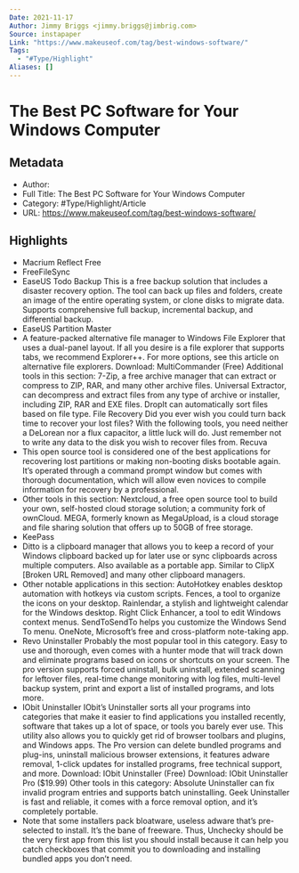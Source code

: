 ```yaml
---
Date: 2021-11-17
Author: Jimmy Briggs <jimmy.briggs@jimbrig.com>
Source: instapaper
Link: "https://www.makeuseof.com/tag/best-windows-software/"
Tags:
  - "#Type/Highlight"
Aliases: []
---
```


# The Best PC Software for Your Windows Computer

## Metadata

* Author: 
* Full Title: The Best PC Software for Your Windows Computer
* Category: #Type/Highlight/Article
* URL: https://www.makeuseof.com/tag/best-windows-software/

## Highlights

* Macrium Reflect Free
* FreeFileSync
* EaseUS Todo Backup
  This is a free backup solution that includes a disaster recovery option. The tool can back up files and folders, create an image of the entire operating system, or clone disks to migrate data. Supports comprehensive full backup, incremental backup, and differential backup.
* EaseUS Partition Master
* A feature-packed alternative file manager to Windows File Explorer that uses a dual-panel layout. If all you desire is a file explorer that supports tabs, we recommend Explorer++. For more options, see this article on alternative file explorers.
  Download: MultiCommander (Free)
  Additional tools in this section:
  7-Zip, a free archive manager that can extract or compress to ZIP, RAR, and many other archive files.
  Universal Extractor, can decompress and extract files from any type of archive or installer, including ZIP, RAR and EXE files.
  DropIt can automatically sort files based on file type.
  File Recovery
  Did you ever wish you could turn back time to recover your lost files? With the following tools, you need neither a DeLorean nor a flux capacitor, a little luck will do. Just remember not to write any data to the disk you wish to recover files from.
  Recuva
* This open source tool is considered one of the best applications for recovering lost partitions or making non-booting disks bootable again. It’s operated through a command prompt window but comes with thorough documentation, which will allow even novices to compile information for recovery by a professional.
* Other tools in this section:
  Nextcloud, a free open source tool to build your own, self-hosted cloud storage solution; a community fork of ownCloud.
  MEGA, formerly known as MegaUpload, is a cloud storage and file sharing solution that offers up to 50GB of free storage.
* KeePass
* Ditto is a clipboard manager that allows you to keep a record of your Windows clipboard backed up for later use or sync clipboards across multiple computers. Also available as a portable app. Similar to ClipX \[Broken URL Removed\] and many other clipboard managers.
* Other notable applications in this section:
  AutoHotkey enables desktop automation with hotkeys via custom scripts.
  Fences, a tool to organize the icons on your desktop.
  Rainlendar, a stylish and lightweight calendar for the Windows desktop.
  Right Click Enhancer, a tool to edit Windows context menus.
  SendToSendTo helps you customize the Windows Send To menu.
  OneNote, Microsoft’s free and cross-platform note-taking app.
* Revo Uninstaller
  Probably the most popular tool in this category. Easy to use and thorough, even comes with a hunter mode that will track down and eliminate programs based on icons or shortcuts on your screen.
  The pro version supports forced uninstall, bulk uninstall, extended scanning for leftover files, real-time change monitoring with log files, multi-level backup system, print and export a list of installed programs, and lots more.
* IObit Uninstaller
  IObit’s Uninstaller sorts all your programs into categories that make it easier to find applications you installed recently, software that takes up a lot of space, or tools you barely ever use. This utility also allows you to quickly get rid of browser toolbars and plugins, and Windows apps.
  The Pro version can delete bundled programs and plug-ins, uninstall malicious browser extensions, it features adware removal, 1-click updates for installed programs, free technical support, and more.
  Download: IObit Uninstaller (Free)
  Download: IObit Uninstaller Pro ($19.99)
  Other tools in this category:
  Absolute Uninstaller can fix invalid program entries and supports batch uninstalling.
  Geek Uninstaller is fast and reliable, it comes with a force removal option, and it’s completely portable.
* Note that some installers pack bloatware, useless adware that’s pre-selected to install. It’s the bane of freeware. Thus, Unchecky should be the very first app from this list you should install because it can help you catch checkboxes that commit you to downloading and installing bundled apps you don’t need.
